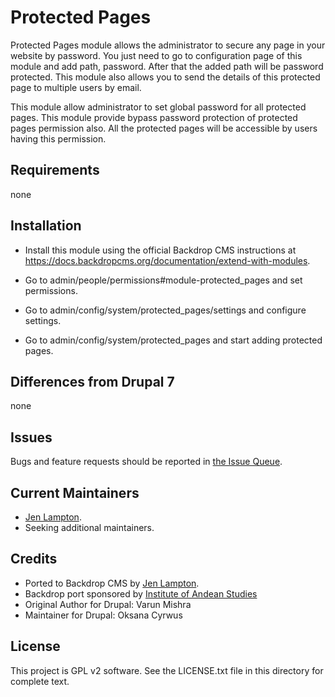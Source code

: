 Protected Pages
===============

Protected Pages module allows the administrator to secure any page in your
website by password. You just need to go to configuration page of this
module and add path, password. After that the added path will be password
protected. This module also allows you to send the details of this protected
page to multiple users by email.

This module allow administrator to set global password for all protected
pages. This module provide bypass password protection of protected pages
permission also. All the protected pages will be accessible by users having
this permission.


Requirements
------------

none

Installation
------------

- Install this module using the official Backdrop CMS instructions at
  https://docs.backdropcms.org/documentation/extend-with-modules.

- Go to admin/people/permissions#module-protected_pages and set permissions.

- Go to admin/config/system/protected_pages/settings and configure settings.

- Go to admin/config/system/protected_pages and start adding protected pages.


Differences from Drupal 7
-------------------------

none

Issues
------

Bugs and feature requests should be reported in [the Issue Queue](https://github.com/backdrop-contrib/protected_pages/issues).

Current Maintainers
-------------------

- [Jen Lampton](https://github.com/jenlampton).
- Seeking additional maintainers.

Credits
-------

- Ported to Backdrop CMS by [Jen Lampton](https://github.com/jenlampton).
- Backdrop port sponsored by [Institute of Andean Studies](https://instituteofandeanstudies.org)
- Original Author for Drupal: Varun Mishra <varunmishra2006>
- Maintainer for Drupal: Oksana Cyrwus <oksana-c>

License
-------

This project is GPL v2 software.
See the LICENSE.txt file in this directory for complete text.

